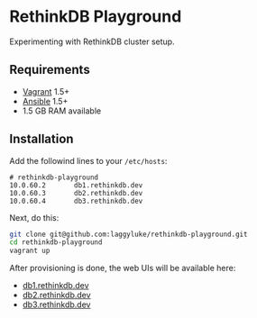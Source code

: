 RethinkDB Playground
====================

Experimenting with RethinkDB cluster setup.


Requirements
------------

  * [Vagrant](http://downloads.vagrantup.com/) 1.5+
  * [Ansible](http://www.ansibleworks.com/docs/intro_installation.html) 1.5+
  * 1.5 GB RAM available

Installation
------------

Add the followind lines to your `/etc/hosts`:

```
# rethinkdb-playground
10.0.60.2       db1.rethinkdb.dev
10.0.60.3       db2.rethinkdb.dev
10.0.60.4       db3.rethinkdb.dev
```

Next, do this:

```bash
git clone git@github.com:laggyluke/rethinkdb-playground.git
cd rethinkdb-playground
vagrant up
```

After provisioning is done, the web UIs will be available here:

* [db1.rethinkdb.dev](http://db1.rethinkdb.dev:8080/)
* [db2.rethinkdb.dev](http://db2.rethinkdb.dev:8080/)
* [db3.rethinkdb.dev](http://db3.rethinkdb.dev:8080/)
